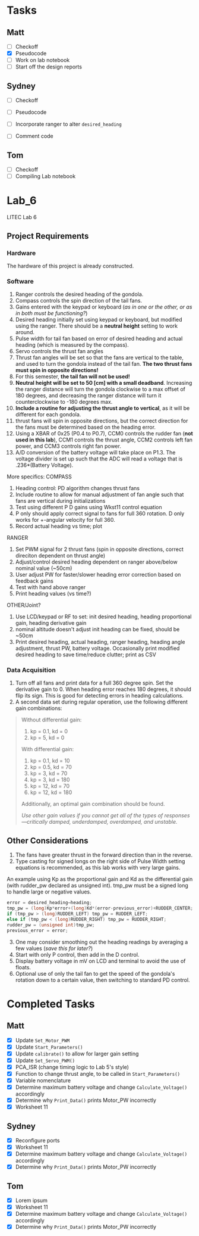 # Tasks
## Matt
- [ ] Checkoff
- [x] Pseudocode
- [ ] Work on lab notebook
- [ ] Start off the design reports

## Sydney
- [ ] Checkoff
- [ ] Pseudocode
- [ ] Incorporate ranger to alter `desired_heading`
- [ ] Comment code


## Tom
- [ ] Checkoff
- [ ] Compiling Lab notebook

# Lab_6
LITEC Lab 6

## Project Requirements
### Hardware
The hardware of this project is already constructed.


### Software
1. Ranger controls the desired heading of the gondola.
2. Compass controls the spin direction of the tail fans.
3. Gains entered with the keypad or keyboard (*as in one or the other, or as in both must be functioning?*)
4. Desired heading initially set using keypad or keyboard, but modified using the ranger. There should be a **neutral height** setting to work around.
5. Pulse width for tail fan based on error of desired heading and actual heading (which is measured by the compass).
6. Servo controls the thrust fan angles
7. Thrust fan angles will be set so that the fans are vertical to the table, and used to turn the gondola instead of the tail fan. **The two thrust fans must spin in opposite directions!**
8. For this semester, **the tail fan will not be used!**
9. **Neutral height will be set to 50 [cm] with a small deadband**. Increasing the ranger distance will turn the gondola clockwise to a max offset of 180 degrees, and decreasing the ranger distance will turn it counterclockwise to -180 degrees max.
10. **Include a routine for adjusting the thrust angle to vertical**, as it will be different for each gondola.
11. thrust fans will spin in opposite directions, but the correct direction for the fans must be determined based on the heading error. 
12. Using a XBAR of 0x25 (P0.4 to P0.7), CCM0 controls the rudder fan (**not used in this lab**), CCM1 controls the thrust angle, CCM2 controls left fan power, and CCM3 controls right fan power.
13. A/D conversion of the battery voltage will take place on P1.3. The voltage divider is set up such that the ADC will read a voltage that is .236*(Battery Voltage).


More specifics:
COMPASS
1. Heading control: PD algorithm changes thrust fans
2. Include routine to allow for manual adjustment of fan angle such that fans are vertical during initializations
3. Test using different P D gains using Wkst11 control equation
4. P only should apply correct signal to fans for full 360 rotation. D only works for +-angular velocity for full 360.
5. Record actual heading vs time; plot

RANGER
1. Set PWM signal for 2 thrust fans (spin in opposite directions, correct direciton dependent on thrust angle)
2. Adjust/control desired heading dependent on ranger above/below nominal value (~50cm)
3. User adjust PW for faster/slower heading error correction based on feedback gains
4. Test with hand above ranger
5. Print heading values (vs time?)

OTHER/Joint?
1. Use LCD/keypad or RF to set: init desired heading, heading proportional gain, heading derivative gain
2. nominal altitude doesn't adjust init heading can be fixed, should be ~50cm
3. Print desired heading, actual heading, ranger heading, heading angle adjustment, thrust PW, battery voltage.
    Occasionally print modified desired heading to save time/reduce clutter; print as CSV


### Data Acquisition
1. Turn off all fans and print data for a full 360 degree spin. Set the derivative gain to 0. When heading error reaches 180 degrees, it should flip its sign. This is good for detecting errors in heading calculations.
2. A second data set during regular operation, use the following different gain combinations:
>Without differential gain:
> 1. kp = 0.1, kd = 0
> 2. kp = 5, kd = 0
>
>With differential gain:
> 1. kp = 0.1, kd = 10
> 2. kp = 0.5, kd = 70
> 3. kp = 3, kd = 70
> 4. kp = 3, kd = 180
> 5. kp = 12, kd = 70
> 6. kp = 12, kd = 180
>
>Additionally, an optimal gain combination should be found.
>
>*Use other gain values if you cannot get all of the types of responses—critically damped, underdamped, overdamped, and unstable.*




## Other Considerations
1. The fans have greater thrust in the forward direction than in the reverse.
2. Type casting for signed longs on the right side of Pulse Width setting equations is recommended, as this lab works with very large gains.

An example using Kp as the proportional gain and Kd as the differential gain (with rudder_pw declared as unsigned int). tmp_pw must be a signed long to handle large or negative values.
```C
error = desired_heading–heading;
tmp_pw = (long)Kp*error+(long)Kd*(error-previous_error)+RUDDER_CENTER;
if (tmp_pw > (long)RUDDER_LEFT) tmp_pw = RUDDER_LEFT;
else if (tmp_pw < (long)RUDDER_RIGHT) tmp_pw = RUDDER_RIGHT;
rudder_pw = (unsigned int)tmp_pw;
previous_error = error;
```
3. One may consider smoothing out the heading readings by averaging a few values (*save this for later?*)
4. Start with only P control, then add in the D control.
5. Display battery voltage in mV on LCD and terminal to avoid the use of floats.
6. Optional use of only the tail fan to get the speed of the gondola's rotation down to a certain value, then switching to standard PD control.

# Completed Tasks
## Matt
- [x] Update `Set_Motor_PWM`
- [x] Update `Start_Parameters()`
- [x] Update `calibrate()` to allow for larger gain setting
- [x] Update `Set_Servo_PWM()`
- [x] PCA_ISR (change timing logic to Lab 5's style)
- [x] Function to change thrust angle, to be called in `Start_Parameters()`
- [x] Variable nomenclature
- [x] Determine maximum battery voltage and change `Calculate_Voltage()` accordingly
- [x] Determine why `Print_Data()` prints Motor_PW incorrectly
- [x] Worksheet 11

## Sydney
- [x] Reconfigure ports
- [x] Worksheet 11
- [x] Determine maximum battery voltage and change `Calculate_Voltage()` accordingly
- [x] Determine why `Print_Data()` prints Motor_PW incorrectly

## Tom
- [x] Lorem ipsum
- [x] Worksheet 11
- [x] Determine maximum battery voltage and change `Calculate_Voltage()` accordingly
- [x] Determine why `Print_Data()` prints Motor_PW incorrectly